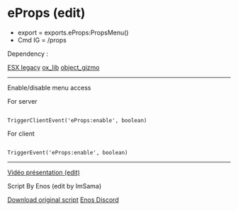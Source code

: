 # eProps (edit)
 
- export = exports.eProps:PropsMenu()
- Cmd IG = /props


Dependency :

[ESX legacy](https://github.com/esx-framework/esx_core)
[ox_lib](https://github.com/overextended/ox_lib)
[object_gizmo](https://github.com/Demigod916/object_gizmo)

-------------------------------------------------------------------------
Enable/disable menu access

For server
```

TriggerClientEvent('eProps:enable', boolean)

```

For client
```

TriggerEvent('eProps:enable', boolean)

```
-------------------------------------------------------------------------

[Vidéo présentation (edit)](https://www.youtube.com/watch?v=nOyAVMvOZgY)


Script By Enos (edit by ImSama)

[Download original script](https://github.com/EnosInWork/eProps)
[Enos Discord](https://discord.gg/5dev)
